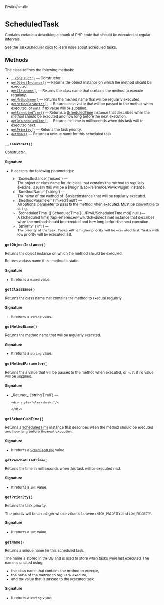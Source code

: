 <small>Piwik\</small>

ScheduledTask
=============

Contains metadata describing a chunk of PHP code that should be executed at regular intervals.

See the TaskScheduler docs to learn more about scheduled tasks.

Methods
-------

The class defines the following methods:

- [`__construct()`](#__construct) &mdash; Constructor.
- [`getObjectInstance()`](#getobjectinstance) &mdash; Returns the object instance on which the method should be executed.
- [`getClassName()`](#getclassname) &mdash; Returns the class name that contains the method to execute regularly.
- [`getMethodName()`](#getmethodname) &mdash; Returns the method name that will be regularly executed.
- [`getMethodParameter()`](#getmethodparameter) &mdash; Returns the a value that will be passed to the method when executed, or `null` if no value will be supplied.
- [`getScheduledTime()`](#getscheduledtime) &mdash; Returns a [ScheduledTime](/api-reference/Piwik/ScheduledTime) instance that describes when the method should be executed and how long before the next execution.
- [`getRescheduledTime()`](#getrescheduledtime) &mdash; Returns the time in milliseconds when this task will be executed next.
- [`getPriority()`](#getpriority) &mdash; Returns the task priority.
- [`getName()`](#getname) &mdash; Returns a unique name for this scheduled task.

<a name="__construct" id="__construct"></a>
<a name="__construct" id="__construct"></a>
### `__construct()`

Constructor.

#### Signature

-  It accepts the following parameter(s):

   <ul>
   <li>
      <div markdown="1" class="parameter">
      `$objectInstance` (`mixed`) &mdash;

      <div markdown="1" class="param-desc"> The object or class name for the class that contains the method to regularly execute. Usually this will be a [Plugin](/api-reference/Piwik/Plugin) instance.</div>

      <div style="clear:both;"/>

      </div>
   </li>
   <li>
      <div markdown="1" class="parameter">
      `$methodName` (`string`) &mdash;

      <div markdown="1" class="param-desc"> The name of the method of `$objectInstance` that will be regularly executed.</div>

      <div style="clear:both;"/>

      </div>
   </li>
   <li>
      <div markdown="1" class="parameter">
      `$methodParameter` (`mixed`|`null`) &mdash;

      <div markdown="1" class="param-desc"> An optional parameter to pass to the method when executed. Must be convertible to string.</div>

      <div style="clear:both;"/>

      </div>
   </li>
   <li>
      <div markdown="1" class="parameter">
      `$scheduledTime` ([`ScheduledTime`](../Piwik/ScheduledTime.md)|`null`) &mdash;

      <div markdown="1" class="param-desc"> A [ScheduledTime](/api-reference/Piwik/ScheduledTime) instance that describes when the method should be executed and how long before the next execution.</div>

      <div style="clear:both;"/>

      </div>
   </li>
   <li>
      <div markdown="1" class="parameter">
      `$priority` (`int`) &mdash;

      <div markdown="1" class="param-desc"> The priority of the task. Tasks with a higher priority will be executed first. Tasks with low priority will be executed last.</div>

      <div style="clear:both;"/>

      </div>
   </li>
   </ul>

<a name="getobjectinstance" id="getobjectinstance"></a>
<a name="getObjectInstance" id="getObjectInstance"></a>
### `getObjectInstance()`

Returns the object instance on which the method should be executed.

Returns a class
name if the method is static.

#### Signature

- It returns a `mixed` value.

<a name="getclassname" id="getclassname"></a>
<a name="getClassName" id="getClassName"></a>
### `getClassName()`

Returns the class name that contains the method to execute regularly.

#### Signature

- It returns a `string` value.

<a name="getmethodname" id="getmethodname"></a>
<a name="getMethodName" id="getMethodName"></a>
### `getMethodName()`

Returns the method name that will be regularly executed.

#### Signature

- It returns a `string` value.

<a name="getmethodparameter" id="getmethodparameter"></a>
<a name="getMethodParameter" id="getMethodParameter"></a>
### `getMethodParameter()`

Returns the a value that will be passed to the method when executed, or `null` if no value will be supplied.

#### Signature


<ul>
  <li>
    <div markdown="1" class="parameter">
    _Returns:_  (`string`|`null`) &mdash;
    <div markdown="1" class="param-desc"></div>

    <div style="clear:both;"/>

    </div>
  </li>
</ul>

<a name="getscheduledtime" id="getscheduledtime"></a>
<a name="getScheduledTime" id="getScheduledTime"></a>
### `getScheduledTime()`

Returns a [ScheduledTime](/api-reference/Piwik/ScheduledTime) instance that describes when the method should be executed and how long before the next execution.

#### Signature

- It returns a [`ScheduledTime`](../Piwik/ScheduledTime.md) value.

<a name="getrescheduledtime" id="getrescheduledtime"></a>
<a name="getRescheduledTime" id="getRescheduledTime"></a>
### `getRescheduledTime()`

Returns the time in milliseconds when this task will be executed next.

#### Signature

- It returns a `int` value.

<a name="getpriority" id="getpriority"></a>
<a name="getPriority" id="getPriority"></a>
### `getPriority()`

Returns the task priority.

The priority will be an integer whose value is
between `HIGH_PRIORITY` and `LOW_PRIORITY`.

#### Signature

- It returns a `int` value.

<a name="getname" id="getname"></a>
<a name="getName" id="getName"></a>
### `getName()`

Returns a unique name for this scheduled task.

The name is stored in the DB and is used
to store when tasks were last executed. The name is created using:

- the class name that contains the method to execute,
- the name of the method to regularly execute,
- and the value that is passed to the executed task.

#### Signature

- It returns a `string` value.

